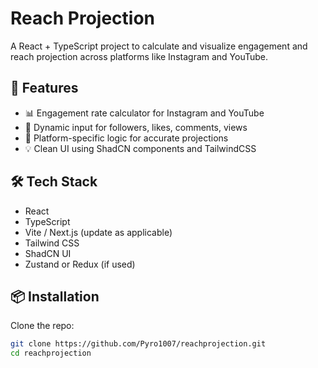 # Reach Projection

A React + TypeScript project to calculate and visualize engagement and reach projection across platforms like Instagram and YouTube.

## 🚀 Features

- 📊 Engagement rate calculator for Instagram and YouTube
- 🔢 Dynamic input for followers, likes, comments, views
- 🎯 Platform-specific logic for accurate projections
- 💡 Clean UI using ShadCN components and TailwindCSS

## 🛠 Tech Stack

- React
- TypeScript
- Vite / Next.js (update as applicable)
- Tailwind CSS
- ShadCN UI
- Zustand or Redux (if used)

## 📦 Installation

Clone the repo:

```bash
git clone https://github.com/Pyro1007/reachprojection.git
cd reachprojection
